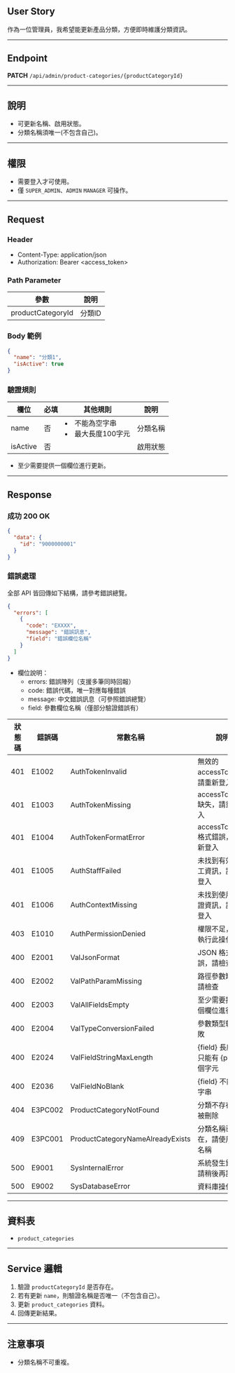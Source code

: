 ## User Story

作為一位管理員，我希望能更新產品分類，方便即時維護分類資訊。

---

## Endpoint

**PATCH** `/api/admin/product-categories/{productCategoryId}`

---

## 說明

- 可更新名稱、啟用狀態。
- 分類名稱須唯一(不包含自己)。

---

## 權限

- 需要登入才可使用。
- 僅 `SUPER_ADMIN`、`ADMIN` `MANAGER` 可操作。

---

## Request

### Header

- Content-Type: application/json
- Authorization: Bearer <access_token>

### Path Parameter

| 參數              | 說明   |
| ----------------- | ------ |
| productCategoryId | 分類ID |

### Body 範例

```json
{
  "name": "分類1",
  "isActive": true
}
```

### 驗證規則

| 欄位     | 必填 | 其他規則                            | 說明     |
| -------- | ---- | ----------------------------------- | -------- |
| name     | 否   | <li>不能為空字串<li>最大長度100字元 | 分類名稱 |
| isActive | 否   |                                     | 啟用狀態 |

- 至少需要提供一個欄位進行更新。

---

## Response

### 成功 200 OK

```json
{
  "data": {
    "id": "9000000001"
  }
}
```

### 錯誤處理

全部 API 皆回傳如下結構，請參考錯誤總覽。

```json
{
  "errors": [
    {
      "code": "EXXXX",
      "message": "錯誤訊息",
      "field": "錯誤欄位名稱"
    }
  ]
}
```

- 欄位說明：
  - errors: 錯誤陣列（支援多筆同時回報）
  - code: 錯誤代碼，唯一對應每種錯誤
  - message: 中文錯誤訊息（可參照錯誤總覽）
  - field: 參數欄位名稱（僅部分驗證錯誤有）

| 狀態碼 | 錯誤碼  | 常數名稱                         | 說明                                  |
| ------ | ------- | -------------------------------- | ------------------------------------- |
| 401    | E1002   | AuthTokenInvalid                 | 無效的 accessToken，請重新登入        |
| 401    | E1003   | AuthTokenMissing                 | accessToken 缺失，請重新登入          |
| 401    | E1004   | AuthTokenFormatError             | accessToken 格式錯誤，請重新登入      |
| 401    | E1005   | AuthStaffFailed                  | 未找到有效的員工資訊，請重新登入      |
| 401    | E1006   | AuthContextMissing               | 未找到使用者認證資訊，請重新登入      |
| 403    | E1010   | AuthPermissionDenied             | 權限不足，無法執行此操作              |
| 400    | E2001   | ValJsonFormat                    | JSON 格式錯誤，請檢查                 |
| 400    | E2002   | ValPathParamMissing              | 路徑參數缺失，請檢查                  |
| 400    | E2003   | ValAllFieldsEmpty                | 至少需要提供一個欄位進行更新          |
| 400    | E2004   | ValTypeConversionFailed          | 參數類型轉換失敗                      |
| 400    | E2024   | ValFieldStringMaxLength          | {field} 長度最多只能有 {param} 個字元 |
| 400    | E2036   | ValFieldNoBlank                  | {field} 不能為空字串                  |
| 404    | E3PC002 | ProductCategoryNotFound          | 分類不存在或已被刪除                  |
| 409    | E3PC001 | ProductCategoryNameAlreadyExists | 分類名稱已存在，請使用其他名稱        |
| 500    | E9001   | SysInternalError                 | 系統發生錯誤，請稍後再試              |
| 500    | E9002   | SysDatabaseError                 | 資料庫操作失敗                        |

---

## 資料表

- `product_categories`

---

## Service 邏輯

1. 驗證 `productCategoryId` 是否存在。
2. 若有更新 `name`，則驗證名稱是否唯一（不包含自己）。
3. 更新 `product_categories` 資料。
4. 回傳更新結果。

---

## 注意事項

- 分類名稱不可重複。
